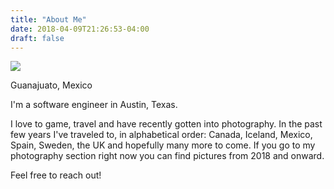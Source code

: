 ```yaml
---
title: "About Me"
date: 2018-04-09T21:26:53-04:00
draft: false
---
```


<link href="/styles/common.css" rel="stylesheet">

<div class="content-long-shadow-container">
    <img src="https://imagizer.imageshack.com/v2/800x600q90/921/wgnxSd.jpg"/>
</div>

<div class="content-description-container">
    <p>Guanajuato, Mexico</p>
</div>

<div class="content-description-container">
    <p>I'm a software engineer in Austin, Texas.</p>
    <p>I love to game, travel and have recently gotten into photography. In the past few years I've traveled to, in alphabetical order: Canada, Iceland, Mexico, Spain, Sweden, the UK and hopefully many more to come. If you go to my photography section right now you can find pictures from 2018 and onward.</p>
    <p>Feel free to reach out!</p>
</div>

